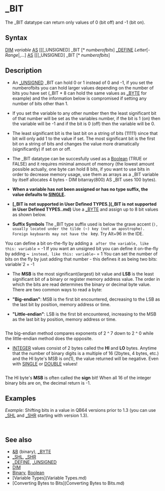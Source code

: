 # _BIT

The _BIT datatype can return only values of 0 (bit off) and -1 (bit on).

  

## Syntax

[DIM](DIM.md) *variable* [AS](AS.md) [[[_UNSIGNED] _BIT [* *numberofbits*]
[_DEFINE](_DEFINE.md) *Letter*[*-Range*|,...] [AS](AS.md) [[[_UNSIGNED] _BIT [* *numberofbits*]
  

## Description

* An [_UNSIGNED](_UNSIGNED.md) _BIT can hold 0 or 1 instead of 0 and -1, if you set the numberofbits you can hold larger values depending on the number of bits you have set (_BIT * 8 can hold the same values as [_BYTE](_BYTE.md) for example) and the information below is compromised if setting any number of bits other than 1.
* If you set the variable to any other number then the least significant bit of that number will be set as the variables number, if the bit is 1 (on) then the variable will be -1 and if the bit is 0 (off) then the variable will be 0.
* The least significant bit is the last bit on a string of bits (11111) since that bit will only add 1 to the value if set. The most significant bit is the first bit on a string of bits and changes the value more dramatically (significantly) if set on or off.
* The _BIT datatype can be succesfully used as a [Boolean](Boolean.md) (TRUE or FALSE) and it requires minimal amount of memory (the lowest amount possible actually, one byte can hold 8 bits, if you want to use bits in order to decrease memory usage, use them as arrays as a _BIT variable by itself allocates 4 bytes - DIM bitarray(800) AS _BIT uses 100 bytes).
* **When a variable has not been assigned or has no type suffix, the value defaults to [SINGLE](SINGLE.md).**
* **[_BIT is not supported in User Defined TYPES.](_BIT is not supported in User Defined TYPES..md)** Use a [_BYTE](_BYTE.md) and assign up to 8 bit values as shown below.

  

* **Suffix Symbols** The _BIT type suffix used is below the grave accent (`), usually located under the tilde (~) key (not an apostrophe). Foreign keyboards may not have the ` key. Try Alt+96 in the IDE.

You can define a bit on-the-fly by adding a ` after the variable, like this: variable` = -1
If you want an unsigned bit you can define it on-the-fly by adding ~` instead, like this: variable~` = 1
You can set the number of bits on the fly by just adding that number - this defines it as being two bits: variable`2 = -1
  

* The **MSB** is the most significant(largest) bit value and **LSB** is the least significant bit of a binary or register memory address value. The order in which the bits are read determines the binary or decimal byte value. There are two common ways to read a byte:

* **"Big-endian"**: MSB is the first bit encountered, decreasing to the LSB as the last bit by position, memory address or time.
* **"Little-endian"**: LSB is the first bit encountered, increasing to the MSB as the last bit by position, memory address or time.

```          **Offset or Position:    0    1   2   3   4   5   6   7      Example: 11110000**                               ----------------------------------             --------     **Big-Endian Bit On Value:**   128  64  32  16   8   4   2   1                 240  **Little-Endian Bit On Value:**    1    2   4   8  16  32  64  128                 15  
```

The big-endian method compares exponents of 2 ^ 7 down to 2 ^ 0 while the little-endian method does the opposite.
* [INTEGER](INTEGER.md) values consist of 2 bytes called the **HI** and **LO** bytes. Anytime that the number of binary digits is a multiple of 16 (2bytes, 4 bytes, etc.) and the HI byte's MSB is on(1), the value returned will be negative. Even with [SINGLE](SINGLE.md) or [DOUBLE](DOUBLE.md) values!

```                                  **16 BIT INTEGER OR REGISTER**               **AH (High Byte Bits)                         AL (Low Byte Bits)**    BIT:    15    14   13   12   11   10   9   8  |   7   6    5   4    3    2   1    0           ---------------------------------------|--------------------------------------    HEX:   8000  4000 2000 1000  800 400  200 100 |  80   40  20   10   8    4   2    1                                                  |    DEC: -32768 16384 8192 4096 2048 1024 512 256 | 128   64  32   16   8    4   2    1  
```

The HI byte's **MSB** is often called the **sign** bit! When all 16 of the integer binary bits are on, the decimal return is -1.
  

## Examples

*Example:* Shifting bits in a value in QB64 versions prior to 1.3 (you can use [_SHL](_SHL.md) and [_SHR](_SHR.md) starting with version 1.3).

``` n = 24 Shift = 3  [PRINT](PRINT.md) LShift(n, Shift) [PRINT](PRINT.md) RShift(n, Shift) [END](END.md)  [FUNCTION](FUNCTION.md) LShift& (n [AS](AS.md) [LONG](LONG.md), LS [AS](AS.md) [LONG](LONG.md))     [IF](IF.md) LS < 0 [THEN](THEN.md) [EXIT FUNCTION](EXIT FUNCTION.md)     LShift = [INT](INT.md)(n * (2 ^ LS)) [END FUNCTION](END FUNCTION.md)  [FUNCTION](FUNCTION.md) RShift& (n [AS](AS.md) [LONG](LONG.md), RS [AS](AS.md) [LONG](LONG.md))     [IF](IF.md) RS < 0 [THEN](THEN.md) [EXIT FUNCTION](EXIT FUNCTION.md)     RShift = [INT](INT.md)(n / (2 ^ RS)) [END FUNCTION](END FUNCTION.md)  
```

```  192  3  
```

  

## See also

* [&B](&B.md) (binary), [_BYTE](_BYTE.md)
* [_SHL](_SHL.md), [_SHR](_SHR.md)
* [_DEFINE](_DEFINE.md), [_UNSIGNED](_UNSIGNED.md)
* [DIM](DIM.md)
* [Binary](Binary.md), [Boolean](Boolean.md)
* [Variable Types](Variable Types.md)
* [Converting Bytes to Bits](Converting Bytes to Bits.md)

  
